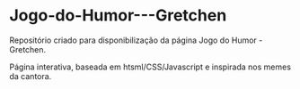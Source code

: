 # Jogo-do-Humor---Gretchen

Repositório criado para disponibilização da página Jogo do Humor - Gretchen. 

Página interativa, baseada em htsml/CSS/Javascript e inspirada nos memes da cantora. 
